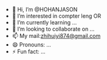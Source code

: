 - 👋 Hi, I’m @HOHANJASON
- 👀 I’m interested in compter leng OR 
- 🌱 I’m currently learning ...
- 💞️ I’m looking to collaborate on ...
- 📫 My mail:zhihuiyi874@gmail.com
- 😄 Pronouns: ...
- ⚡ Fun fact: ...

<!---
HOHANJASON/HOHANJASON is a ✨ special ✨ repository because its `README.md` (this file) appears on your GitHub profile.
You can click the Preview link to take a look at your changes.
--->
